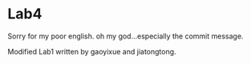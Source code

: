 # Lab4

Sorry for my poor english. oh my god...especially the commit message.

Modified Lab1 written by gaoyixue and jiatongtong.

